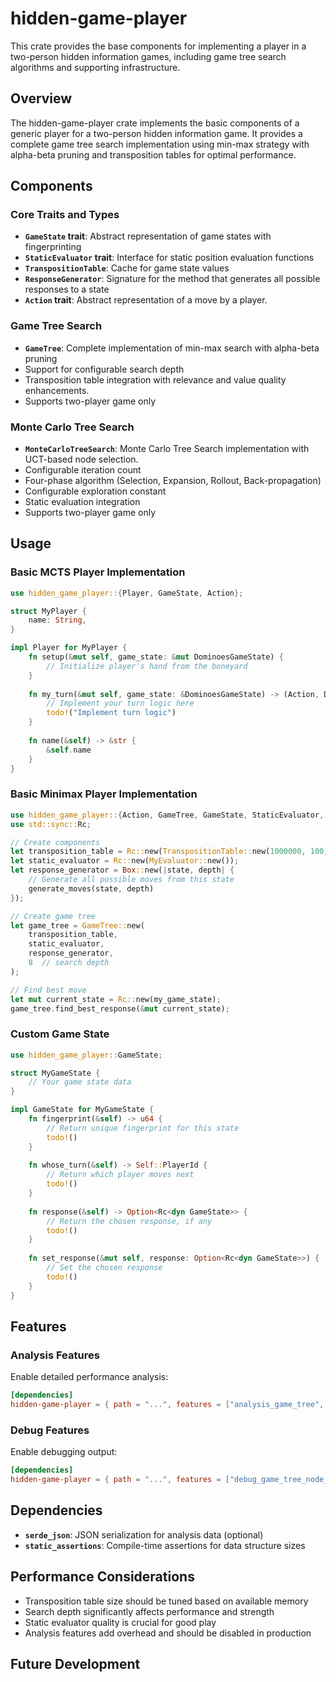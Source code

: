 # hidden-game-player

This crate provides the base components for implementing a player in a two-person hidden information games, including game tree search algorithms and supporting infrastructure.

## Overview

The hidden-game-player crate implements the basic components of a generic player for a two-person hidden information game. It provides a complete game tree search implementation using min-max strategy with alpha-beta pruning and transposition tables for optimal performance.

## Components

### Core Traits and Types

- **`GameState` trait**: Abstract representation of game states with fingerprinting
- **`StaticEvaluator` trait**: Interface for static position evaluation functions
- **`TranspositionTable`**: Cache for game state values
- **`ResponseGenerator`**: Signature for the method that generates all possible responses to a state
- **`Action` trait**: Abstract representation of a move by a player.

### Game Tree Search

- **`GameTree`**: Complete implementation of min-max search with alpha-beta pruning
- Support for configurable search depth
- Transposition table integration with relevance and value quality enhancements.
- Supports two-player game only

### Monte Carlo Tree Search

- **`MonteCarloTreeSearch`**: Monte Carlo Tree Search implementation with UCT-based node selection.
- Configurable iteration count
- Four-phase algorithm (Selection, Expansion, Rollout, Back-propagation)
- Configurable exploration constant
- Static evaluation integration
- Supports two-player game only

## Usage

### Basic MCTS Player Implementation

```rust
use hidden_game_player::{Player, GameState, Action};

struct MyPlayer {
    name: String,
}

impl Player for MyPlayer {
    fn setup(&mut self, game_state: &mut DominoesGameState) {
        // Initialize player's hand from the boneyard
    }
    
    fn my_turn(&mut self, game_state: &DominoesGameState) -> (Action, DominoesGameState) {
        // Implement your turn logic here
        todo!("Implement turn logic")
    }
    
    fn name(&self) -> &str {
        &self.name
    }
}
```

### Basic Minimax Player Implementation

```rust
use hidden_game_player::{Action, GameTree, GameState, StaticEvaluator, TranspositionTable};
use std::sync::Rc;

// Create components
let transposition_table = Rc::new(TranspositionTable::new(1000000, 100));
let static_evaluator = Rc::new(MyEvaluator::new());
let response_generator = Box::new(|state, depth| {
    // Generate all possible moves from this state
    generate_moves(state, depth)
});

// Create game tree
let game_tree = GameTree::new(
    transposition_table,
    static_evaluator,
    response_generator,
    8  // search depth
);

// Find best move
let mut current_state = Rc::new(my_game_state);
game_tree.find_best_response(&mut current_state);
```

### Custom Game State

```rust
use hidden_game_player::GameState;

struct MyGameState {
    // Your game state data
}

impl GameState for MyGameState {
    fn fingerprint(&self) -> u64 {
        // Return unique fingerprint for this state
        todo!()
    }
    
    fn whose_turn(&self) -> Self::PlayerId {
        // Return which player moves next
        todo!()
    }
    
    fn response(&self) -> Option<Rc<dyn GameState>> {
        // Return the chosen response, if any
        todo!()
    }
    
    fn set_response(&mut self, response: Option<Rc<dyn GameState>>) {
        // Set the chosen response
        todo!()
    }
}
```

## Features

### Analysis Features

Enable detailed performance analysis:

```toml
[dependencies]
hidden-game-player = { path = "...", features = ["analysis_game_tree", "analysis_transposition_table"] }
```

### Debug Features

Enable debugging output:

```toml
[dependencies]
hidden-game-player = { path = "...", features = ["debug_game_tree_node_info"] }
```

## Dependencies

- **`serde_json`**: JSON serialization for analysis data (optional)
- **`static_assertions`**: Compile-time assertions for data structure sizes

## Performance Considerations

- Transposition table size should be tuned based on available memory
- Search depth significantly affects performance and strength
- Static evaluator quality is crucial for good play
- Analysis features add overhead and should be disabled in production

## Future Development
